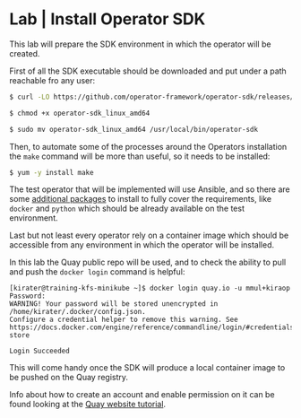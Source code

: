 # Lab | Install Operator SDK

This lab will prepare the SDK environment in which the operator will be created.

First of all the SDK executable should be downloaded and put under a path
reachable fro any user:

```bash
$ curl -LO https://github.com/operator-framework/operator-sdk/releases/download/v1.32.0/operator-sdk_linux_amd64

$ chmod +x operator-sdk_linux_amd64 

$ sudo mv operator-sdk_linux_amd64 /usr/local/bin/operator-sdk
```

Then, to automate some of the processes around the Operators installation the
`make` command will be more than useful, so it needs to be installed:

```bash
$ yum -y install make
```

The test operator that will be implemented will use Ansible, and so there are
some [additional packages](https://sdk.operatorframework.io/docs/building-operators/ansible/installation/)
to install to fully cover the requirements, like `docker` and `python` which
should be already available on the test environment.

Last but not least every operator rely on a container image which should be
accessible from any environment in which the operator will be installed.

In this lab the Quay public repo will be used, and to check the ability to
pull and push the `docker login` command is helpful:

```console
[kirater@training-kfs-minikube ~]$ docker login quay.io -u mmul+kiraop
Password: 
WARNING! Your password will be stored unencrypted in /home/kirater/.docker/config.json.
Configure a credential helper to remove this warning. See
https://docs.docker.com/engine/reference/commandline/login/#credentials-store

Login Succeeded
```

This will come handy once the SDK will produce a local container image to be
pushed on the Quay registry.

Info about how to create an account and enable permission on it can be found
looking at the [Quay website tutorial](https://quay.io/tutorial/).
